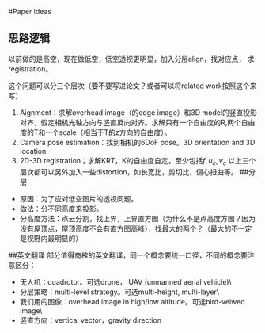 #Paper ideas
## 思路逻辑
以前做的是高空，现在做低空，低空透视更明显，加入分层align，找对应点， 求registration。

这个问题可以分三个层次（要不要写进论文？或者可以将related work按照这个来写）

1.  Aignment：求解overhead image（的edge image）和3D model的竖直投影对齐，假定相机光轴方向与竖直反向对齐。求解只有一个自由度的R,两个自由度的T和一个scale（相当于T的z方向的自由度）。
2. Camera pose estimation：找到相机的6DoF pose。3D orientation and 3D location.
3. 2D-3D registration；求解KRT，K的自由度自定，至少包括$f,u_c,v_c$
	以上三个层次都可以另外加入一些distortion，如长宽比，剪切比，偏心扭曲等。
##分层
* 原因：为了应对低空图片的透视问题。
* 做法：分不同高度来投影。
* 分高度方法：点云分割，找上界，上界直方图（为什么不是点高度方图？因为没有屋顶点，屋顶高度不会有直方图高峰），找最大的两个？（最大的不一定是视野内最明显的）

##英文翻译
部分值得商榷的英文翻译，同一个概念要统一口径，不同的概念要注意区分：

* 无人机：quadrotor。可选drone， UAV (unmanned aerial vehicle)\\
* 分层策略：multi-level strategy。可选multi-height, multi-layer\\
* 我们用的图像：overhead image in high/low altitude。可选bird-veiwed image\\
* 竖直方向：vertical vector，gravity direction
